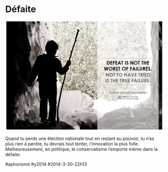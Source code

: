 # Défaite

![](_i/defeat.png)

Quand tu perds une élection nationale tout en restant au pouvoir, tu n’as plus rien à perdre, tu devrais tout tenter, l’innovation la plus folle. Malheureusement, en politique, le conservatisme l’emporte même dans la défaite.



#aphorisme #y2014 #2014-3-30-22h13
